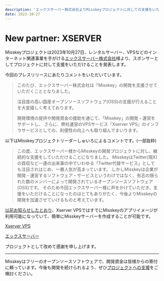 ```yaml
---
description: 'エックスサーバー株式会社よりMisskeyプロジェクトに対しての支援をいただきました'
date: 2023-10-27
---
```


# New partner: XSERVER

Misskeyプロジェクトは2023年10月27日、レンタルサーバー、VPSなどのインターネット関連事業を手がける[エックスサーバー株式会社](https://www.xserver.co.jp/)様より、スポンサーとしてプロジェクトに対して支援をいただけることを発表します。

今回のプレスリリースにあたりコメントをいただいています。

> このたび、エックスサーバー株式会社は「Misskey」の開発を支援させていただくこととなりました。
> 
> 注目度の高い国産オープンソースソフトウェア(OSS)の支援が行えることを大変嬉しく考えております。
> 
> 開発環境の提供や開発資金の援助を通じて、「Misskey」の開発・運営をサポートし、
> さらに、弊社運営のVPSサービス『Xserver VPS』のインフラサービスとしての、利便性の向上へも取り組んでまいります。

以下はMisskeyプロジェクトリーダーしゅいろによるコメントです。(一部抜粋)

> この度、エックスサーバー様からMisskeyの開発プロジェクトに対し、継続的な支援をしていただけることになりました。
> MisskeyはTwitter(現X)の買収など一連の出来事の中でいわゆる「Twitter代替サービス」としても注目されはじめ、一層人気が高まっています。
> しかしMisskeyは企業が開発・運営するソフトウェア・サービスというわけではなく、有志の限られた数のメンバーによって開発されているオープンソースソフトウェア(OSS)です。
> そのため今回エックスサーバー様に声をかけていただき、支援をいただけることになったのはとてもありがたく、今後よりMisskeyの開発を加速させていけるものと考えています。

[以前お知らせしたとおり](/blog/2023-07-14-xserver/)、Xserver VPSではすでにMisskeyのアプリイメージが利用可能になっていて、簡単にMisskeyサーバーを作成することが可能です。

[Xserver VPS](https://vps.xserver.ne.jp/)

[エックスサーバー](https://www.xserver.co.jp/)

プロジェクトとして改めて感謝を申し上げます。

---

Misskeyはフリーのオープンソースソフトウェアで、開発資金は皆様からの寄付に頼っています。今後も開発を続けられるよう、ぜひ[プロジェクトへの支援](/docs/donate/)をご検討ください。